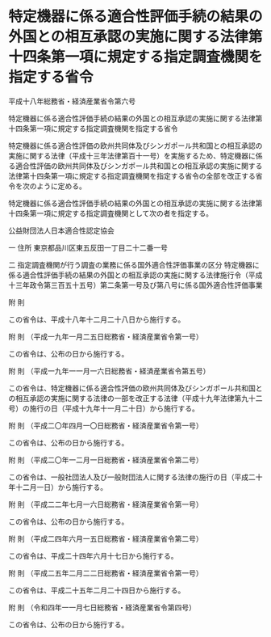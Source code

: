 # 特定機器に係る適合性評価手続の結果の外国との相互承認の実施に関する法律第十四条第一項に規定する指定調査機関を指定する省令

平成十八年総務省・経済産業省令第六号

特定機器に係る適合性評価手続の結果の外国との相互承認の実施に関する法律第十四条第一項に規定する指定調査機関を指定する省令

特定機器に係る適合性評価の欧州共同体及びシンガポール共和国との相互承認の実施に関する法律（平成十三年法律第百十一号）を実施するため、特定機器に係る適合性評価の欧州共同体及びシンガポール共和国との相互承認の実施に関する法律第十四条第一項に規定する指定調査機関を指定する省令の全部を改正する省令を次のように定める。

特定機器に係る適合性評価手続の結果の外国との相互承認の実施に関する法律第十四条第一項に規定する指定調査機関として次の者を指定する。

公益財団法人日本適合性認定協会

一 住所 東京都品川区東五反田一丁目二十二番一号

二 指定調査機関が行う調査の業務に係る国外適合性評価事業の区分 特定機器に係る適合性評価手続の結果の外国との相互承認の実施に関する法律施行令（平成十三年政令第三百五十五号）第二条第一号及び第八号に係る国外適合性評価事業

附 則

この省令は、平成十八年十二月二十八日から施行する。

附 則 （平成一九年一月二五日総務省・経済産業省令第一号）

この省令は、公布の日から施行する。

附 則 （平成一九年一一月一六日総務省・経済産業省令第五号）

この省令は、特定機器に係る適合性評価の欧州共同体及びシンガポール共和国との相互承認の実施に関する法律の一部を改正する法律（平成十九年法律第九十二号）の施行の日（平成十九年十一月二十日）から施行する。

附 則 （平成二〇年四月一〇日総務省・経済産業省令第一号）

この省令は、公布の日から施行する。

附 則 （平成二〇年一二月一日総務省・経済産業省令第二号）

この省令は、一般社団法人及び一般財団法人に関する法律の施行の日（平成二十年十二月一日）から施行する。

附 則 （平成二二年七月一六日総務省・経済産業省令第一号）

この省令は、公布の日から施行する。

附 則 （平成二四年六月一五日総務省・経済産業省令第二号）

この省令は、平成二十四年六月十七日から施行する。

附 則 （平成二五年二月二二日総務省・経済産業省令第一号）

この省令は、平成二十五年二月二十四日から施行する。

附 則 （令和四年一一月七日総務省・経済産業省令第四号）

この省令は、公布の日から施行する。
